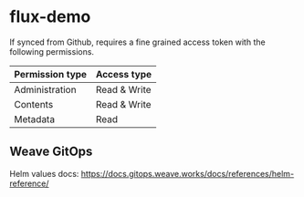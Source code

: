# flux-demo
If synced from Github, requires a fine grained access token with the following permissions.

| Permission type | Access type  |
| --------------- | ------------ |
| Administration  | Read & Write |
| Contents        | Read & Write |
| Metadata        | Read         |

## Weave GitOps
Helm values docs: https://docs.gitops.weave.works/docs/references/helm-reference/